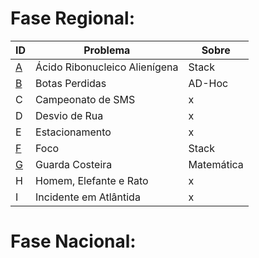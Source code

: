 # **Fase Regional:**

| ID  |  Problema  | Sobre |
| - | ------------------- | -------- |
| [A]() |  Ácido Ribonucleico Alienígena |  Stack |
| [B]() |  Botas Perdidas |  AD-Hoc |
| C |  Campeonato de SMS |  x |
| D |  Desvio de Rua |  x |
| E |  Estacionamento |  x |
| [F]() |  Foco |  Stack |
| [G]() |  Guarda Costeira |  Matemática |
| H |  Homem, Elefante e Rato |  x |
| I |  Incidente em Atlântida |  x |

# **Fase Nacional:**
